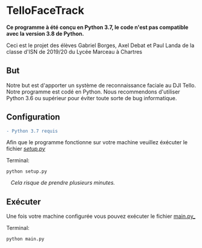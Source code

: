 # TelloFaceTrack

**Ce programme à été conçu en Python 3.7, le code n'est pas compatible avec la version 3.8 de Python.**


 Ceci est le projet des élèves Gabriel Borges, Axel Debat et Paul Landa de la classe d'ISN de 2019/20 du Lycée Marceau à Chartres

## But
Notre but est d'apporter un système de reconnaissance faciale au DJI Tello. Notre programme est codé en Python. Nous recommendons d'utiliser Python 3.6 ou supérieur pour éviter toute sorte de bug informatique.

## Configuration

```diff
- Python 3.7 requis
```
Afin que le programme fonctionne sur votre machine veuillez éxécuter le fichier [_setup.py_](setup.py)

Terminal:
```
python setup.py
```
&nbsp;&nbsp;
_Cela risque de prendre plusieurs minutes._


## Exécuter
Une fois votre machine configurée vous pouvez exécuter le fichier [main.py_](main.py)

Terminal:
```
python main.py
```

